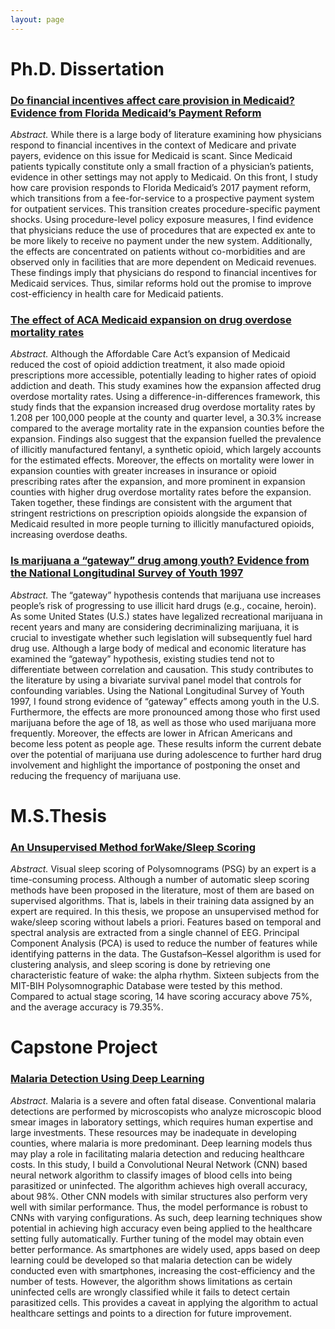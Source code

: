 ```yaml
---
layout: page
---
```


# Ph.D. Dissertation
### [Do financial incentives affect care provision in Medicaid? Evidence from Florida Medicaid’s Payment Reform](http://jxx87.github.io/research/Florida.pdf)

*Abstract.* While there is a large body of literature examining how physicians respond to 
financial incentives in the context of Medicare and private payers, evidence on this issue for
Medicaid is scant. Since Medicaid patients typically constitute only a small fraction
of a physician’s patients, evidence in other settings may not apply to Medicaid. On
this front, I study how care provision responds to Florida Medicaid’s 2017 payment
reform, which transitions from a fee-for-service to a prospective payment system for
outpatient services. This transition creates procedure-specific payment shocks. Using
procedure-level policy exposure measures, I find evidence that physicians reduce the
use of procedures that are expected ex ante to be more likely to receive no payment
under the new system. Additionally, the effects are concentrated on patients without
co-morbidities and are observed only in facilities that are more dependent on
Medicaid revenues. These findings imply that physicians do respond to financial incentives
for Medicaid services. Thus, similar reforms hold out the promise to improve
cost-efficiency in health care for Medicaid patients.

### [The effect of ACA Medicaid expansion on drug overdose mortality rates](http://jxx87.github.io/research/ACA.pdf)
*Abstract.* Although the Affordable Care Act’s expansion of Medicaid reduced the cost of opioid
addiction treatment, it also made opioid prescriptions more accessible, potentially leading to
higher rates of opioid addiction and death. This study examines how the expansion affected
drug overdose mortality rates. Using a difference-in-differences framework, this study finds
that the expansion increased drug overdose mortality rates by 1.208 per 100,000 people at the
county and quarter level, a 30.3% increase compared to the average mortality rate in the
expansion counties before the expansion. Findings also suggest that the expansion fuelled the
prevalence of illicitly manufactured fentanyl, a synthetic opioid, which largely accounts for the
estimated effects. Moreover, the effects on mortality were lower in expansion counties with
greater increases in insurance or opioid prescribing rates after the expansion, and more
prominent in expansion counties with higher drug overdose mortality rates before the
expansion. Taken together, these findings are consistent with the argument that stringent
restrictions on prescription opioids alongside the expansion of Medicaid resulted in more
people turning to illicitly manufactured opioids, increasing overdose deaths.

### [Is marijuana a “gateway” drug among youth? Evidence from the National Longitudinal Survey of Youth 1997](http://jxx87.github.io/research/Gateway.pdf)
*Abstract.* The “gateway” hypothesis contends that marijuana use increases people’s risk of progressing
to use illicit hard drugs (e.g., cocaine, heroin). As some United States (U.S.) states have
legalized recreational marijuana in recent years and many are considering decriminalizing
marijuana, it is crucial to investigate whether such legislation will subsequently fuel hard drug
use. Although a large body of medical and economic literature has examined the “gateway”
hypothesis, existing studies tend not to differentiate between correlation and causation. This
study contributes to the literature by using a bivariate survival panel model that controls for
confounding variables. Using the National Longitudinal Survey of Youth 1997, I found strong
evidence of “gateway” effects among youth in the U.S. Furthermore, the effects are more
pronounced among those who first used marijuana before the age of 18, as well as those who
used marijuana more frequently. Moreover, the effects are lower in African Americans and
become less potent as people age. These results inform the current debate over the potential of
marijuana use during adolescence to further hard drug involvement and highlight the
importance of postponing the onset and reducing the frequency of marijuana use.


# M.S.Thesis
### [An Unsupervised Method forWake/Sleep Scoring](http://jxx87.github.io/research/Thesis.pdf)
*Abstract.* Visual sleep scoring of Polysomnograms (PSG) by an expert is a time-consuming process. Although a number of automatic sleep scoring methods have been proposed in the literature, most of them are based on supervised algorithms. That is, labels in their training data assigned by an expert are required. In this thesis, we propose an unsupervised method for wake/sleep scoring without labels a priori. Features based on temporal and spectral analysis are extracted from a single channel of EEG. Principal
Component Analysis (PCA) is used to reduce the number of features while identifying patterns in the data. The Gustafson–Kessel algorithm is used for clustering analysis, and sleep scoring is done by retrieving one characteristic feature of wake: the alpha rhythm. Sixteen subjects from the MIT-BIH Polysomnographic Database were tested by this method. Compared to actual stage scoring, 14 have scoring accuracy above 75%, and the average accuracy is 79.35%.


# Capstone Project
### [Malaria Detection Using Deep Learning](http://jxx87.github.io/research/Malaria.pdf)
*Abstract.* Malaria is a severe and often fatal disease. Conventional malaria detections are performed by microscopists who analyze microscopic blood smear images in laboratory settings, which requires human expertise and large investments. These resources may be inadequate in developing counties, where malaria is more predominant. Deep learning models thus may play a role in facilitating malaria detection and reducing healthcare costs. In this study, I build a Convolutional Neural Network (CNN) based neural network algorithm to classify images of blood cells into being parasitized or uninfected. The algorithm achieves high overall accuracy, about 98%. Other CNN models with similar structures also perform very well with similar performance. Thus, the model performance is robust to CNNs with varying configurations. As such, deep learning techniques show potential in achieving high accuracy even being applied to the healthcare setting fully automatically. Further tuning of the model may obtain even better performance. As smartphones are widely used, apps based on deep learning could be developed so that malaria detection can be widely conducted even with smartphones, increasing the cost-efficiency and the number of tests. However, the algorithm shows limitations as certain uninfected cells are wrongly classified while it fails to detect certain parasitized cells. This provides a caveat in applying the algorithm to actual healthcare settings and points to a direction for future improvement.
